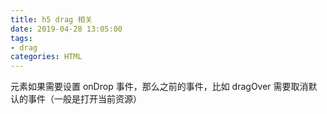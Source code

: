 ```yaml
---
title: h5 drag 相关
date: 2019-04-28 13:05:00
tags:
- drag
categories: HTML
---
```

元素如果需要设置 onDrop 事件，那么之前的事件，比如 dragOver 需要取消默认的事件（一般是打开当前资源）